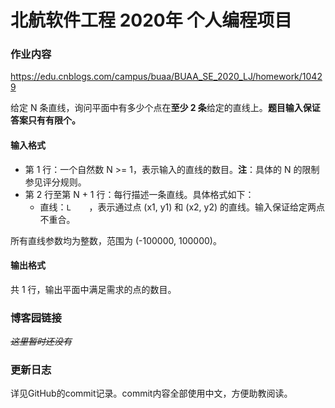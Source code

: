 # 北航软件工程 2020年 个人编程项目
### 作业内容

https://edu.cnblogs.com/campus/buaa/BUAA_SE_2020_LJ/homework/10429

给定 N 条直线，询问平面中有多少个点在**至少 2 条**给定的直线上。**题目输入保证答案只有有限个。**

#### 输入格式

- 第 1 行：一个自然数 N >= 1，表示输入的直线的数目。**注**：具体的 N 的限制参见评分规则。
- 第 2 行至第 N + 1 行：每行描述一条直线。具体格式如下：
  - 直线：`L    `，表示通过点 (x1, y1) 和 (x2, y2) 的直线。输入保证给定两点不重合。

所有直线参数均为整数，范围为 (-100000, 100000)。

#### 输出格式

共 1 行，输出平面中满足需求的点的数目。

### 博客园链接

*~~这里暂时还没有~~*

### 更新日志

详见GitHub的commit记录。commit内容全部使用中文，方便助教阅读。